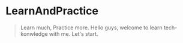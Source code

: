 # LearnAndPractice
> Learn much, Practice more.
> Hello guys, welcome to learn tech-konwledge with me.
> Let's start.
